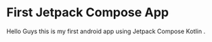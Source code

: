 # First Jetpack Compose App
Hello Guys this is my first android app using Jetpack Compose Kotlin .
<br>